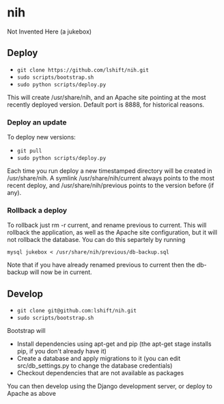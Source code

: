 # nih

Not Invented Here (a jukebox)

## Deploy

* `git clone https://github.com/lshift/nih.git`
* `sudo scripts/bootstrap.sh`
* `sudo python scripts/deploy.py`

This will create /usr/share/nih, and an Apache site pointing at the most recently deployed version. Default port is 8888, for historical reasons.

### Deploy an update

To deploy new versions:
* `git pull`
* `sudo python scripts/deploy.py`

Each time you run deploy a new timestamped directory will be created in /usr/share/nih. A symlink /usr/share/nih/current always points to the most recent deploy, and /usr/share/nih/previous points to the version before (if any).

### Rollback a deploy

To rollback just rm -r current, and rename previous to current. This will rollback the application, as well as the Apache site configuration, but it will not rollback the database. You can do this separtely by running

`mysql jukebox < /usr/share/nih/previous/db-backup.sql`

Note that if you have already renamed previous to current then the db-backup will now be in current.

## Develop
* `git clone git@github.com:lshift/nih.git`
* `sudo scripts/bootstrap.sh`

Bootstrap will
* Install dependencies using apt-get and pip (the apt-get stage installs pip, if you don't already have it)
* Create a database and apply migrations to it (you can edit src/db_settings.py to change the database credentials)
* Checkout dependencies that are not available as packages

You can then develop using the Django development server, or deploy to Apache as above
